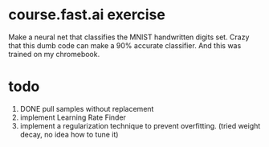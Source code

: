 # course.fast.ai exercise
Make a neural net that classifies the MNIST handwritten digits set.
Crazy that this dumb code can make a 90% accurate classifier. And this was trained on my chromebook.

# todo
1. DONE pull samples without replacement 
2. implement Learning Rate Finder
3. implement a regularization technique to prevent overfitting. (tried weight decay, no idea how to tune it)
